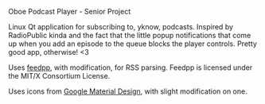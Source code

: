 Oboe Podcast Player - Senior Project

Linux Qt application for subscribing to, yknow, podcasts. Inspired by RadioPublic kinda and the fact that the little popup notifications that come up when you add an episode to the queue blocks the player controls. Pretty good app, otherwise! <3

Uses [feedpp](https://github.com/kamarya/feedpp), with modification, for RSS parsing. Feedpp is licensed under the MIT/X Consortium License.

Uses icons from [Google Material Design](https://material.io/tools/icons/), with slight modification on one.
